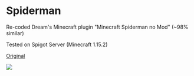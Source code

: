 # Spiderman
Re-coded Dream's Minecraft plugin "Minecraft Spiderman no Mod" (~98% similar)

Tested on Spigot Server (Minecraft 1.15.2)

[Original](https://www.youtube.com/watch?v=N09x0dQq2P0)

![](https://img.youtube.com/vi/N09x0dQq2P0/hqdefault.jpg)
